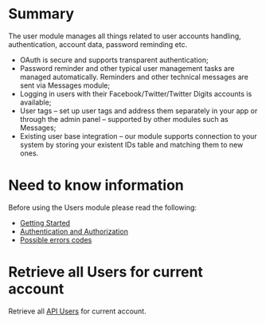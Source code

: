 # Summary

The user module manages all things related to user accounts handling, authentication, account data, password reminding etc.

- OAuth is secure and supports transparent authentication;
- Password reminder and other typical user management tasks are managed automatically. Reminders and other technical messages are sent via Messages module;
- Logging in users with their Facebook/Twitter/Twitter Digits accounts is available;
- User tags – set up user tags and address them separately in your app or through the admin panel – supported by other modules such as Messages;
- Existing user base integration – our module supports connection to your system by storing your existent IDs table and matching them to new ones.

<span id="Need_to_known_information" class="on_page_navigation">
</span>

# Need to know information

Before using the Users module please read the following:

- [Getting Started]()
- [Authentication and Authorization]()
- [Possible errors codes]()

<span id="Retrive_Users" class="on_page_navigation">
</span>

# Retrieve all Users for current account

Retrieve all [API Users]() for current account.

<span id="User Sign UP" class="on_page_navigation">
</span>
